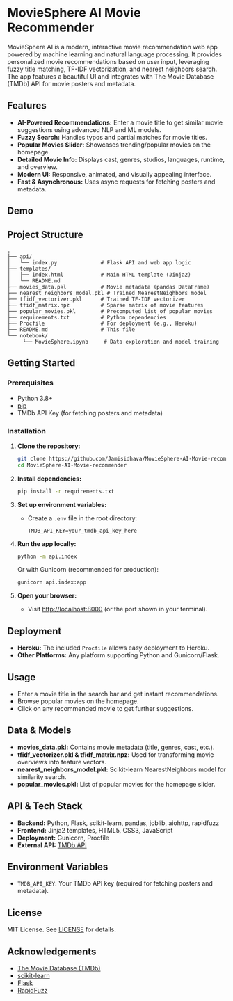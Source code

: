 # MovieSphere AI Movie Recommender

MovieSphere AI is a modern, interactive movie recommendation web app powered by machine learning and natural language processing. It provides personalized movie recommendations based on user input, leveraging fuzzy title matching, TF-IDF vectorization, and nearest neighbors search. The app features a beautiful UI and integrates with The Movie Database (TMDb) API for movie posters and metadata.

## Features

- **AI-Powered Recommendations:** Enter a movie title to get similar movie suggestions using advanced NLP and ML models.
- **Fuzzy Search:** Handles typos and partial matches for movie titles.
- **Popular Movies Slider:** Showcases trending/popular movies on the homepage.
- **Detailed Movie Info:** Displays cast, genres, studios, languages, runtime, and overview.
- **Modern UI:** Responsive, animated, and visually appealing interface.
- **Fast & Asynchronous:** Uses async requests for fetching posters and metadata.

## Demo

<!-- Add a screenshot if available -->
<!-- ![MovieSphere Screenshot](screenshot.png) -->

## Project Structure

```
.
├── api/
│   └── index.py              # Flask API and web app logic
├── templates/
│   ├── index.html            # Main HTML template (Jinja2)
│   └── README.md
├── movies_data.pkl           # Movie metadata (pandas DataFrame)
├── nearest_neighbors_model.pkl # Trained NearestNeighbors model
├── tfidf_vectorizer.pkl      # Trained TF-IDF vectorizer
├── tfidf_matrix.npz          # Sparse matrix of movie features
├── popular_movies.pkl        # Precomputed list of popular movies
├── requirements.txt          # Python dependencies
├── Procfile                  # For deployment (e.g., Heroku)
├── README.md                 # This file
└── notebook/
	 └── MovieSphere.ipynb     # Data exploration and model training
```

## Getting Started

### Prerequisites

- Python 3.8+
- [pip](https://pip.pypa.io/en/stable/)
- TMDb API Key (for fetching posters and metadata)

### Installation

1. **Clone the repository:**
	```bash
	git clone https://github.com/Jamisidhava/MovieSphere-AI-Movie-recommender.git
	cd MovieSphere-AI-Movie-recommender
	```

2. **Install dependencies:**
	```bash
	pip install -r requirements.txt
	```

3. **Set up environment variables:**
	- Create a `.env` file in the root directory:
	  ```
	  TMDB_API_KEY=your_tmdb_api_key_here
	  ```

4. **Run the app locally:**
	```bash
	python -m api.index
	```
	Or with Gunicorn (recommended for production):
	```bash
	gunicorn api.index:app
	```

5. **Open your browser:**
	- Visit [http://localhost:8000](http://localhost:8000) (or the port shown in your terminal).

## Deployment

- **Heroku:** The included `Procfile` allows easy deployment to Heroku.
- **Other Platforms:** Any platform supporting Python and Gunicorn/Flask.

## Usage

- Enter a movie title in the search bar and get instant recommendations.
- Browse popular movies on the homepage.
- Click on any recommended movie to get further suggestions.

## Data & Models

- **movies_data.pkl:** Contains movie metadata (title, genres, cast, etc.).
- **tfidf_vectorizer.pkl & tfidf_matrix.npz:** Used for transforming movie overviews into feature vectors.
- **nearest_neighbors_model.pkl:** Scikit-learn NearestNeighbors model for similarity search.
- **popular_movies.pkl:** List of popular movies for the homepage slider.

## API & Tech Stack

- **Backend:** Python, Flask, scikit-learn, pandas, joblib, aiohttp, rapidfuzz
- **Frontend:** Jinja2 templates, HTML5, CSS3, JavaScript
- **Deployment:** Gunicorn, Procfile
- **External API:** [TMDb API](https://www.themoviedb.org/documentation/api)

## Environment Variables

- `TMDB_API_KEY`: Your TMDb API key (required for fetching posters and metadata).

## License

MIT License. See [LICENSE](LICENSE) for details.

## Acknowledgements

- [The Movie Database (TMDb)](https://www.themoviedb.org/)
- [scikit-learn](https://scikit-learn.org/)
- [Flask](https://flask.palletsprojects.com/)
- [RapidFuzz](https://github.com/maxbachmann/RapidFuzz)